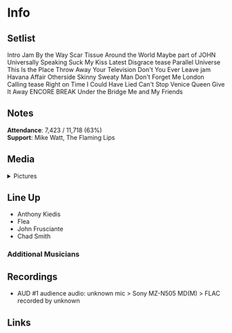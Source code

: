 # Info

## Setlist

Intro Jam
By the Way
Scar Tissue
Around the World
Maybe part of JOHN
Universally Speaking
Suck My Kiss
Latest Disgrace tease
Parallel Universe
This Is the Place
Throw Away Your Television
Don't You Ever Leave jam
Havana Affair
Otherside
Skinny Sweaty Man
Don't Forget Me
London Calling tease
Right on Time
I Could Have Lied
Can't Stop
Venice Queen
Give It Away
ENCORE BREAK
Under the Bridge
Me and My Friends

## Notes

**Attendance**: 7,423 / 11,718 (63%)
<br>
**Support**: Mike Watt, The Flaming Lips

## Media 

<details>
  <summary>Pictures</summary>
  <!--<img alt="Setlist" title="Setlist" src="_.jpg" height="200" />-->
</details>

## Line Up

* Anthony Kiedis
* Flea
* John Frusciante
* Chad Smith

### Additional Musicians

## Recordings

* AUD #1 audience audio: unknown mic > Sony MZ-N505 MD(M) > FLAC recorded by unknown

## Links

